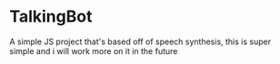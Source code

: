 # TalkingBot

A simple JS project that's based off of speech synthesis, this is super simple and i will work more on it in the future 
